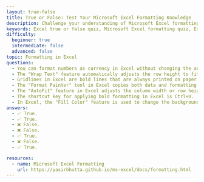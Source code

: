 ```yaml
---
layout: true-false
title: True or False: Test Your Microsoft Excel Formatting Knowledge  
description: Challenge your understanding of Microsoft Excel formatting with this true or false quiz. Perfect for beginners to learn about formatting tools, shortcuts, and features like Wrap Text, AutoFit, and Fill Color.  
keywords: Excel true or false quiz, Microsoft Excel formatting quiz, Excel beginner practice, Excel formatting tools, Excel shortcuts, Wrap Text, AutoFit, Fill Color, Excel knowledge test
difficulty:
  beginner: true
  intermediate: false
  advanced: false
topic: Formatting in Excel
questions:
  - You can format numbers as currency in Excel without changing the actual value.
  - The "Wrap Text" feature automatically adjusts the row height to fit all text in a cell.
  - Gridlines in Excel are bold lines that are always printed on paper.
  - The "Format Painter" tool in Excel copies both data and formatting from one cell to another.
  - The "AutoFit" feature in Excel adjusts the column width or row height to fit the contents.
  - The shortcut key for applying bold formatting in Excel is Ctrl+U.
  - In Excel, the "Fill Color" feature is used to change the background color of a cell.
answers:
  - ✅ True.
  - ✅ True.
  - ❌ False.
  - ❌ False.
  - ✅ True.
  - ❌ False.
  - ✅ True.

resources:
  - name: Microsoft Excel Formatting
    url: https://yasirbhutta.github.io/ms-excel/docs/formatting.html
---
```

